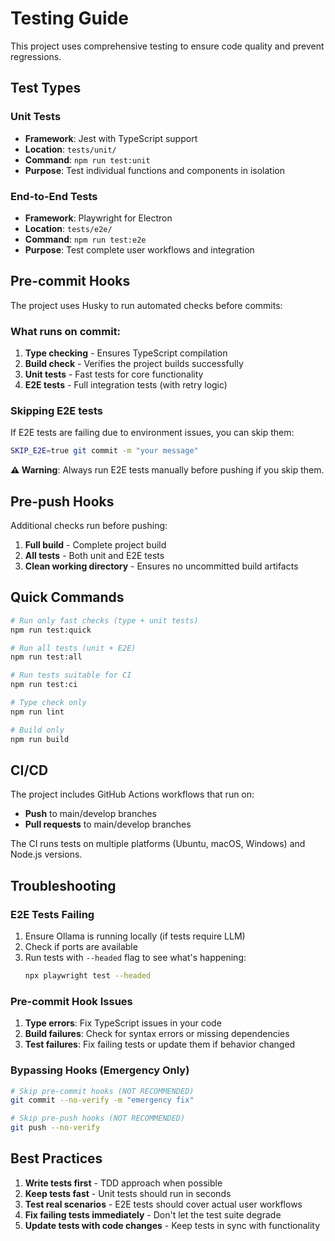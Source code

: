 # Testing Guide

This project uses comprehensive testing to ensure code quality and prevent regressions.

## Test Types

### Unit Tests
- **Framework**: Jest with TypeScript support
- **Location**: `tests/unit/`
- **Command**: `npm run test:unit`
- **Purpose**: Test individual functions and components in isolation

### End-to-End Tests
- **Framework**: Playwright for Electron
- **Location**: `tests/e2e/`
- **Command**: `npm run test:e2e`
- **Purpose**: Test complete user workflows and integration

## Pre-commit Hooks

The project uses Husky to run automated checks before commits:

### What runs on commit:
1. **Type checking** - Ensures TypeScript compilation
2. **Build check** - Verifies the project builds successfully
3. **Unit tests** - Fast tests for core functionality
4. **E2E tests** - Full integration tests (with retry logic)

### Skipping E2E tests
If E2E tests are failing due to environment issues, you can skip them:
```bash
SKIP_E2E=true git commit -m "your message"
```

**⚠️ Warning**: Always run E2E tests manually before pushing if you skip them.

## Pre-push Hooks

Additional checks run before pushing:
1. **Full build** - Complete project build
2. **All tests** - Both unit and E2E tests
3. **Clean working directory** - Ensures no uncommitted build artifacts

## Quick Commands

```bash
# Run only fast checks (type + unit tests)
npm run test:quick

# Run all tests (unit + E2E)
npm run test:all

# Run tests suitable for CI
npm run test:ci

# Type check only
npm run lint

# Build only
npm run build
```

## CI/CD

The project includes GitHub Actions workflows that run on:
- **Push** to main/develop branches
- **Pull requests** to main/develop branches

The CI runs tests on multiple platforms (Ubuntu, macOS, Windows) and Node.js versions.

## Troubleshooting

### E2E Tests Failing
1. Ensure Ollama is running locally (if tests require LLM)
2. Check if ports are available
3. Run tests with `--headed` flag to see what's happening:
   ```bash
   npx playwright test --headed
   ```

### Pre-commit Hook Issues
1. **Type errors**: Fix TypeScript issues in your code
2. **Build failures**: Check for syntax errors or missing dependencies
3. **Test failures**: Fix failing tests or update them if behavior changed

### Bypassing Hooks (Emergency Only)
```bash
# Skip pre-commit hooks (NOT RECOMMENDED)
git commit --no-verify -m "emergency fix"

# Skip pre-push hooks (NOT RECOMMENDED)
git push --no-verify
```

## Best Practices

1. **Write tests first** - TDD approach when possible
2. **Keep tests fast** - Unit tests should run in seconds
3. **Test real scenarios** - E2E tests should cover actual user workflows
4. **Fix failing tests immediately** - Don't let the test suite degrade
5. **Update tests with code changes** - Keep tests in sync with functionality